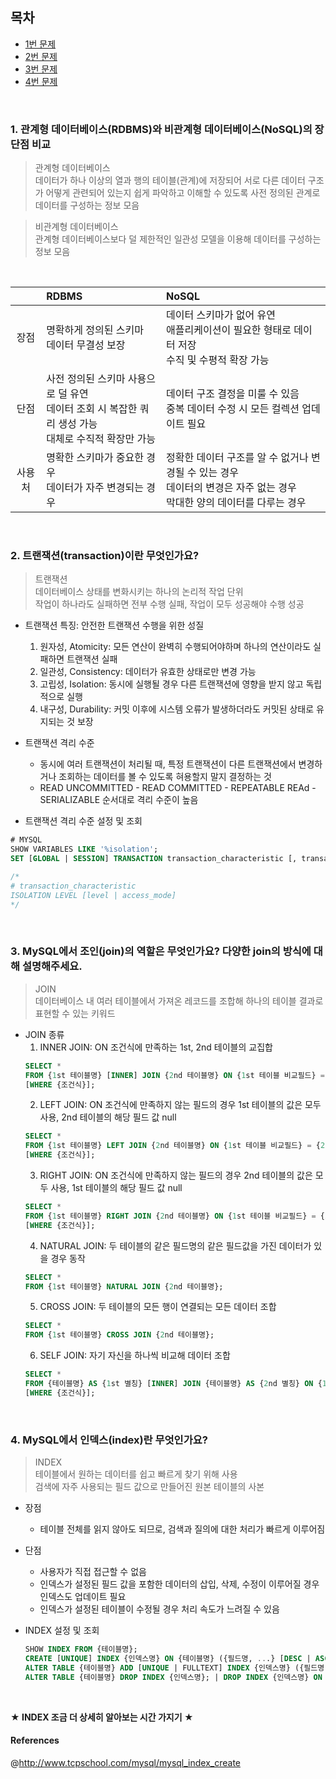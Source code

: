 ## 목차
- [1번 문제](#1-관계형-데이터베이스rdbms와-비관계형-데이터베이스nosql의-장단점-비교)
- [2번 문제](#2-트랜잭션transaction이란-무엇인가요)
- [3번 문제](#3-mysql에서-조인join의-역할은-무엇인가요-다양한-join의-방식에-대해-설명해주세요)
- [4번 문제](#4-mysql에서-인덱스index란-무엇인가요)

<br/>

### 1. 관계형 데이터베이스(RDBMS)와 비관계형 데이터베이스(NoSQL)의 장단점 비교
> 관계형 데이터베이스  
> 데이터가 하나 이상의 열과 행의 테이블(관계)에 저장되어 서로 다른 데이터 구조가 어떻게 관련되어 있는지 쉽게 파악하고 이해할 수 있도록 사전 정의된 관계로 데이터를 구성하는 정보 모음

> 비관계형 데이터베이스  
> 관계형 데이터베이스보다 덜 제한적인 일관성 모델을 이용해 데이터를 구성하는 정보 모음

<br/>

||RDBMS|NoSQL|
|:---:|:---|:---|
|장점|명확하게 정의된 스키마<br/>데이터 무결성 보장|데이터 스키마가 없어 유연<br/>애플리케이션이 필요한 형태로 데이터 저장<br/>수직 및 수평적 확장 가능|
|단점|사전 정의된 스키마 사용으로 덜 유연<br/>데이터 조회 시 복잡한 쿼리 생성 가능<br/>대체로 수직적 확장만 가능|데이터 구조 결정을 미룰 수 있음<br/>중복 데이터 수정 시 모든 컬렉션 업데이트 필요|
|사용처|명확한 스키마가 중요한 경우<br/>데이터가 자주 변경되는 경우|정확한 데이터 구조를 알 수 없거나 변경될 수 있는 경우<br/>데이터의 변경은 자주 없는 경우<br/>막대한 양의 데이터를 다루는 경우|

<br/>

### 2. 트랜잭션(transaction)이란 무엇인가요?
> 트랜잭션  
> 데이터베이스 상태를 변화시키는 하나의 논리적 작업 단위  
> 작업이 하나라도 실패하면 전부 수행 실패, 작업이 모두 성공해야 수행 성공

- 트랜잭션 특징: 안전한 트랜잭션 수행을 위한 성질
    1. 원자성, Atomicity: 모든 연산이 완벽히 수행되어야하며 하나의 연산이라도 실패하면 트랜잭션 실패
    2. 일관성, Consistency: 데이터가 유효한 상태로만 변경 가능
    3. 고립성, Isolation: 동시에 실행될 경우 다른 트랜잭션에 영향을 받지 않고 독립적으로 실행
    4. 내구성, Durability: 커밋 이후에 시스템 오류가 발생하더라도 커밋된 상태로 유지되는 것 보장

- 트랜잭션 격리 수준
    - 동시에 여러 트랜잭션이 처리될 때, 특정 트랜잭션이 다른 트랜잭션에서 변경하거나 조회하는 데이터를 볼 수 있도록 혀용할지 말지 결정하는 것
    - READ UNCOMMITTED - READ COMMITTED - REPEATABLE REAd - SERIALIZABLE 순서대로 격리 수준이 높음

- 트랜잭션 격리 수준 설정 및 조회
```sql
# MYSQL
SHOW VARIABLES LIKE '%isolation';
SET [GLOBAL | SESSION] TRANSACTION transaction_characteristic [, transaction_characteristic] ...;

/*
# transaction_characteristic
ISOLATION LEVEL [level | access_mode]
*/
```

<br/>

### 3. MySQL에서 조인(join)의 역할은 무엇인가요? 다양한 join의 방식에 대해 설명해주세요.
> JOIN  
> 데이터베이스 내 여러 테이블에서 가져온 레코드를 조합해 하나의 테이블 결과로 표현할 수 있는 키워드

- JOIN 종류
    1. INNER JOIN: ON 조건식에 만족하는 1st, 2nd 테이블의 교집합
    ```sql
    SELECT * 
    FROM {1st 테이블명} [INNER] JOIN {2nd 테이블명} ON {1st 테이블 비교필드} = {2nd 테이블 비교필드}
    [WHERE {조건식}];
    ```
    2. LEFT JOIN: ON 조건식에 만족하지 않는 필드의 경우 1st 테이블의 값은 모두 사용, 2nd 테이블의 해당 필드 값 null
    ```sql
    SELECT * 
    FROM {1st 테이블명} LEFT JOIN {2nd 테이블명} ON {1st 테이블 비교필드} = {2nd 테이블 비교필드}
    [WHERE {조건식}];
    ```
    3. RIGHT JOIN: ON 조건식에 만족하지 않는 필드의 경우 2nd 테이블의 값은 모두 사용, 1st 테이블의 해당 필드 값 null
    ```sql
    SELECT * 
    FROM {1st 테이블명} RIGHT JOIN {2nd 테이블명} ON {1st 테이블 비교필드} = {2nd 테이블 비교필드}
    [WHERE {조건식}];
    ```
    4. NATURAL JOIN: 두 테이블의 같은 필드명의 같은 필드값을 가진 데이터가 있을 경우 동작
    ```sql
    SELECT * 
    FROM {1st 테이블명} NATURAL JOIN {2nd 테이블명};
    ```
    5. CROSS JOIN: 두 테이블의 모든 행이 연결되는 모든 데이터 조합
    ```sql
    SELECT * 
    FROM {1st 테이블명} CROSS JOIN {2nd 테이블명};
    ```
    6. SELF JOIN: 자기 자신을 하나씩 비교해 데이터 조합
    ```sql
    SELECT * 
    FROM {테이블명} AS {1st 별칭} [INNER] JOIN {테이블명} AS {2nd 별칭} ON {1st 별칭.비교필드} = {2nd 별칭.비교필드}
    [WHERE {조건식}];
    ```

<br/>

### 4. MySQL에서 인덱스(index)란 무엇인가요?
> INDEX  
> 테이블에서 원하는 데이터를 쉽고 빠르게 찾기 위해 사용  
> 검색에 자주 사용되는 필드 값으로 만들어진 원본 테이블의 사본

- 장점
    - 테이블 전체를 읽지 않아도 되므로, 검색과 질의에 대한 처리가 빠르게 이루어짐

- 단점
    - 사용자가 직접 접근할 수 없음
    - 인덱스가 설정된 필드 값을 포함한 데이터의 삽입, 삭제, 수정이 이루어질 경우 인덱스도 업데이트 필요
    - 인덱스가 설정된 테이블이 수정될 경우 처리 속도가 느려질 수 있음

- INDEX 설정 및 조회
    ```sql
    SHOW INDEX FROM {테이블명};
    CREATE [UNIQUE] INDEX {인덱스명} ON {테이블명} ({필드명, ...} [DESC | ASC]);
    ALTER TABLE {테이블명} ADD [UNIQUE | FULLTEXT] INDEX {인덱스명} ({필드명, ...});
    ALTER TABLE {테이블명} DROP INDEX {인덱스명}; | DROP INDEX {인덱스명} ON {테이블명};
    ```

<br/>

**★ INDEX 조금 더 상세히 알아보는 시간 가지기 ★**

#### References
@http://www.tcpschool.com/mysql/mysql_index_create